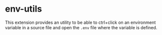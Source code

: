 # env-utils

This extension provides an utility to be able to ctrl+click on an environment variable in a source file and open the `.env` file where the variable is defined.

